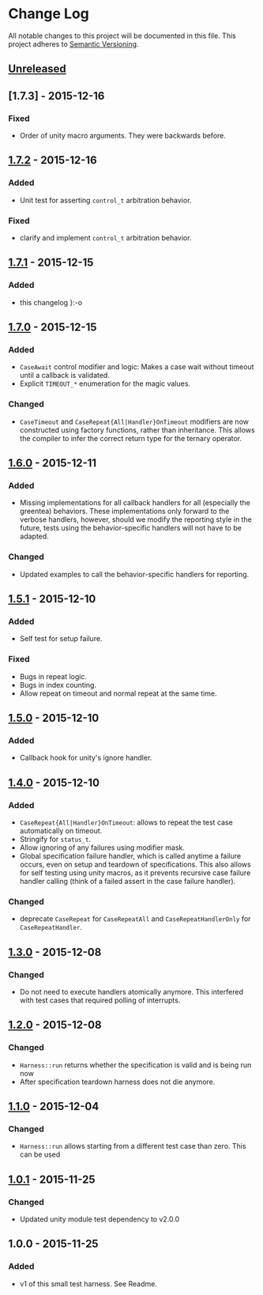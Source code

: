 # Change Log
All notable changes to this project will be documented in this file.
This project adheres to [Semantic Versioning](http://semver.org/).

## [Unreleased]

## [1.7.3] - 2015-12-16
### Fixed
- Order of unity macro arguments. They were backwards before.

## [1.7.2] - 2015-12-16
### Added
- Unit test for asserting `control_t` arbitration behavior.

### Fixed
- clarify and implement `control_t` arbitration behavior.

## [1.7.1] - 2015-12-15
### Added
- this changelog  }:-o

## [1.7.0] - 2015-12-15
### Added
- `CaseAwait` control modifier and logic: Makes a case wait without timeout until a callback is validated.
- Explicit `TIMEOUT_*` enumeration for the magic values.

### Changed
- `CaseTimeout` and `CaseRepeat{All|Handler}OnTimeout` modifiers are now constructed using factory functions, rather than inheritance. This allows the compiler to infer the correct return type for the ternary operator.

## [1.6.0] - 2015-12-11
### Added
- Missing implementations for all callback handlers for all (especially the greentea) behaviors. These implementations only forward to the verbose handlers, however, should we modify the reporting style in the future, tests using the behavior-specific handlers will not have to be adapted.

### Changed
- Updated examples to call the behavior-specific handlers for reporting.

## [1.5.1] - 2015-12-10
### Added
- Self test for setup failure.

### Fixed
- Bugs in repeat logic.
- Bugs in index counting.
- Allow repeat on timeout and normal repeat at the same time.

## [1.5.0] - 2015-12-10
### Added
- Callback hook for unity's ignore handler.

## [1.4.0] - 2015-12-10
### Added
- `CaseRepeat{All|Handler}OnTimeout`: allows to repeat the test case automatically on timeout.
- Stringify for `status_t`.
- Allow ignoring of any failures using modifier mask.
- Global specification failure handler, which is called anytime a failure occurs, even on setup and teardown of specifications. This also allows for self testing using unity macros, as it prevents recursive case failure handler calling (think of a failed assert in the case failure handler).

### Changed
- deprecate `CaseRepeat` for `CaseRepeatAll` and `CaseRepeatHandlerOnly` for `CaseRepeatHandler`.

## [1.3.0] - 2015-12-08
### Changed
- Do not need to execute handlers atomically anymore. This interfered with test cases that required polling of interrupts.

## [1.2.0] - 2015-12-08
### Changed
- `Harness::run` returns whether the specification is valid and is being run now
- After specification teardown harness does not die anymore.

## [1.1.0] - 2015-12-04
### Changed
- `Harness::run` allows starting from a different test case than zero. This can be used

## [1.0.1] - 2015-11-25
### Changed
- Updated unity module test dependency to v2.0.0

## 1.0.0 - 2015-11-25
### Added
- v1 of this small test harness. See Readme.

[Unreleased]: https://github.com/ARMmbed/utest/compare/v1.7.2...HEAD
[1.7.2]: https://github.com/ARMmbed/utest/compare/v1.7.2...v1.7.2
[1.7.1]: https://github.com/ARMmbed/utest/compare/v1.7.0...v1.7.1
[1.7.0]: https://github.com/ARMmbed/utest/compare/v1.6.0...v1.7.0
[1.6.0]: https://github.com/ARMmbed/utest/compare/v1.5.1...v1.6.0
[1.5.1]: https://github.com/ARMmbed/utest/compare/v1.5.0...v1.5.1
[1.5.0]: https://github.com/ARMmbed/utest/compare/v1.4.0...v1.5.0
[1.4.0]: https://github.com/ARMmbed/utest/compare/v1.3.0...v1.4.0
[1.3.0]: https://github.com/ARMmbed/utest/compare/v1.2.0...v1.3.0
[1.2.0]: https://github.com/ARMmbed/utest/compare/v1.1.0...v1.2.0
[1.1.0]: https://github.com/ARMmbed/utest/compare/v1.0.1...v1.1.0
[1.0.1]: https://github.com/ARMmbed/utest/compare/v1.0.0...v1.0.1
